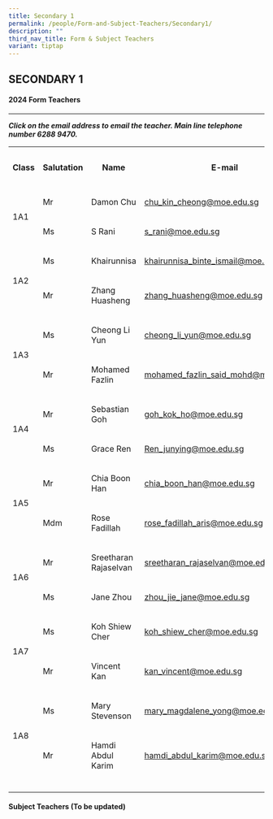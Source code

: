 ```yaml
---
title: Secondary 1
permalink: /people/Form-and-Subject-Teachers/Secondary1/
description: ""
third_nav_title: Form & Subject Teachers
variant: tiptap
---
```

<h2>SECONDARY 1</h2><h4>2024 Form Teachers</h4><hr><p><strong><em>Click on the email address to email the teacher. Main line telephone number 6288 9470.</em></strong></p><p></p><table><tbody><tr><th rowspan="1" colspan="1"><p>Class</p></th><th rowspan="1" colspan="1"><p>Salutation</p></th><th rowspan="1" colspan="1"><p>Name</p></th><th rowspan="1" colspan="1"><p>E-mail</p></th><th rowspan="1" colspan="1"><p>Telephone Extension</p></th></tr><tr><td rowspan="2" colspan="1"><p></p><p>1A1</p></td><td rowspan="1" colspan="1"><p>Mr</p></td><td rowspan="1" colspan="1"><p>Damon Chu</p></td><td rowspan="1" colspan="1"><p><a href="mailto:chu_kin_cheong@moe.edu.sg" rel="noopener noreferrer nofollow" target="_blank">chu_kin_cheong@moe.edu.sg</a></p></td><td rowspan="1" colspan="1"><p>173</p></td></tr><tr><td rowspan="1" colspan="1"><p>Ms</p></td><td rowspan="1" colspan="1"><p>S Rani</p></td><td rowspan="1" colspan="1"><p><a href="mailto:chu_kin_cheong@moe.edu.sg" rel="noopener noreferrer nofollow" target="_blank">s_rani@moe.edu.sg</a></p></td><td rowspan="1" colspan="1"><p>135</p></td></tr><tr><td rowspan="2" colspan="1"><p></p><p>1A2</p></td><td rowspan="1" colspan="1"><p>Ms</p></td><td rowspan="1" colspan="1"><p>Khairunnisa</p></td><td rowspan="1" colspan="1"><p><a href="mailto:khairunnisa_binte_ismail@moe.edu.sg" rel="noopener noreferrer nofollow" target="_blank">khairunnisa_binte_ismail@moe.edu.sg</a></p></td><td rowspan="1" colspan="1"><p>221</p></td></tr><tr><td rowspan="1" colspan="1"><p>Mr</p></td><td rowspan="1" colspan="1"><p>Zhang Huasheng</p></td><td rowspan="1" colspan="1"><p><a href="mailto:zhang_huasheng@moe.edu.sg" rel="noopener noreferrer nofollow" target="_blank">zhang_huasheng@moe.edu.sg</a></p></td><td rowspan="1" colspan="1"><p>134</p></td></tr><tr><td rowspan="2" colspan="1"><p></p><p></p><p>1A3</p></td><td rowspan="1" colspan="1"><p>Ms</p><p></p></td><td rowspan="1" colspan="1"><p>Cheong Li Yun</p></td><td rowspan="1" colspan="1"><p><a href="mailto:cheong_li_yun@moe.edu.sg" rel="noopener noreferrer nofollow" target="_blank">cheong_li_yun@moe.edu.sg</a></p></td><td rowspan="1" colspan="1"><p>208</p></td></tr><tr><td rowspan="1" colspan="1"><p>Mr</p></td><td rowspan="1" colspan="1"><p>Mohamed Fazlin</p></td><td rowspan="1" colspan="1"><p><a href="mailto:mohamed_fazlin_said_mohd@moe.edu.sg" rel="noopener noreferrer nofollow" target="_blank">mohamed_fazlin_said_mohd@moe.edu.sg</a></p></td><td rowspan="1" colspan="1"><p>166</p></td></tr><tr><td rowspan="2" colspan="1"><p></p><p></p><p>1A4</p></td><td rowspan="1" colspan="1"><p>Mr</p></td><td rowspan="1" colspan="1"><p>Sebastian Goh</p></td><td rowspan="1" colspan="1"><p><a href="mailto:goh_kok_ho@moe.edu.sg" rel="noopener noreferrer nofollow" target="_blank">goh_kok_ho@moe.edu.sg</a></p></td><td rowspan="1" colspan="1"><p>221</p></td></tr><tr><td rowspan="1" colspan="1"><p>Ms</p></td><td rowspan="1" colspan="1"><p>Grace Ren</p></td><td rowspan="1" colspan="1"><p><a href="mailto:Ren_junying@moe.edu.sg" rel="noopener noreferrer nofollow" target="_blank">Ren_junying@moe.edu.sg</a></p></td><td rowspan="1" colspan="1"><p>154</p></td></tr><tr><td rowspan="2" colspan="1"><p></p><p></p><p>1A5</p></td><td rowspan="1" colspan="1"><p>Mr</p></td><td rowspan="1" colspan="1"><p>Chia Boon Han</p></td><td rowspan="1" colspan="1"><p><a href="mailto:chia_boon_han@moe.edu.sg" rel="noopener noreferrer nofollow" target="_blank">chia_boon_han@moe.edu.sg</a></p></td><td rowspan="1" colspan="1"><p>139</p></td></tr><tr><td rowspan="1" colspan="1"><p>Mdm</p></td><td rowspan="1" colspan="1"><p>Rose Fadillah</p></td><td rowspan="1" colspan="1"><p><a href="mailto:rose_fadillah_aris@moe.edu.sg" rel="noopener noreferrer nofollow" target="_blank">rose_fadillah_aris@moe.edu.sg</a></p></td><td rowspan="1" colspan="1"><p>220</p></td></tr><tr><td rowspan="2" colspan="1"><p></p><p></p><p>1A6</p></td><td rowspan="1" colspan="1"><p>Mr</p></td><td rowspan="1" colspan="1"><p>Sreetharan Rajaselvan</p></td><td rowspan="1" colspan="1"><p><a href="mailto:sreetharan_rajaselvan@moe.edu.sg" rel="noopener noreferrer nofollow" target="_blank">sreetharan_rajaselvan@moe.edu.sg</a></p></td><td rowspan="1" colspan="1"><p>209</p></td></tr><tr><td rowspan="1" colspan="1"><p>Ms</p></td><td rowspan="1" colspan="1"><p>Jane Zhou</p></td><td rowspan="1" colspan="1"><p><a href="mailto:zhou_jie_jane@moe.edu.sg" rel="noopener noreferrer nofollow" target="_blank">zhou_jie_jane@moe.edu.sg</a></p></td><td rowspan="1" colspan="1"><p>142</p></td></tr><tr><td rowspan="2" colspan="1"><p></p><p></p><p>1A7</p></td><td rowspan="1" colspan="1"><p>Ms</p></td><td rowspan="1" colspan="1"><p>Koh Shiew Cher</p></td><td rowspan="1" colspan="1"><p><a href="mailto:koh_shiew_cher@moe.edu.sg" rel="noopener noreferrer nofollow" target="_blank">koh_shiew_cher@moe.edu.sg</a></p></td><td rowspan="1" colspan="1"><p>148</p></td></tr><tr><td rowspan="1" colspan="1"><p>Mr</p></td><td rowspan="1" colspan="1"><p>Vincent Kan</p></td><td rowspan="1" colspan="1"><p><a href="mailto:kan_vincent@moe.edu.sg" rel="noopener noreferrer nofollow" target="_blank">kan_vincent@moe.edu.sg</a></p></td><td rowspan="1" colspan="1"><p>144</p></td></tr><tr><td rowspan="2" colspan="1"><p></p><p>1A8</p></td><td rowspan="1" colspan="1"><p>Ms</p></td><td rowspan="1" colspan="1"><p>Mary Stevenson</p></td><td rowspan="1" colspan="1"><p><a href="mailto:mary_magdalene_yong@moe.edu.sg" rel="noopener noreferrer nofollow" target="_blank">mary_magdalene_yong@moe.edu.sg</a></p></td><td rowspan="1" colspan="1"><p>144</p></td></tr><tr><td rowspan="1" colspan="1"><p>Mr</p></td><td rowspan="1" colspan="1"><p>Hamdi Abdul Karim</p></td><td rowspan="1" colspan="1"><p><a href="mailto:hamdi_abdul_karim@moe.edu.sg" rel="noopener noreferrer nofollow" target="_blank">hamdi_abdul_karim@moe.edu.sg</a></p></td><td rowspan="1" colspan="1"><p>155</p></td></tr><tr><td rowspan="1" colspan="1"><p></p></td><td rowspan="1" colspan="1"><p></p></td><td rowspan="1" colspan="1"><p></p></td><td rowspan="1" colspan="1"><p></p></td><td rowspan="1" colspan="1"><p></p></td></tr></tbody></table><h4></h4><h4>Subject Teachers (To be updated)</h4><p></p><p></p>